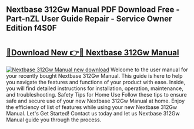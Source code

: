 ## Nextbase 312Gw Manual PDF Download Free - Part-nZL User Guide Repair - Service Owner Edition f4S0F

# <h2><a href="http://cf29499.oget.top/?id=Nextbase+312Gw+Manual">🔗Download New 👉🔴 Nextbase 312Gw Manual</a></h2>

[![Nextbase 312Gw Manual new download](https://i.imgur.com/5g1atiW.png)](http://cf29499.oget.top/?id=Nextbase+312Gw+Manual)
Welcome to the user manual for your recently bought Nextbase 312Gw Manual. This guide is here to help you navigate the features and functions of your product with ease. Inside, you will find detailed instructions for installation, operation, maintenance, and troubleshooting. Safety Tips for Home Use Follow these tips to ensure safe and secure use of your new Nextbase 312Gw Manual at home. Enjoy the efficiency of list of features while using your new Nextbase 312Gw Manual. Let's Get Started! Contact us today and let us Nextbase 312Gw Manual guide you through the process.

